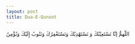 ```yaml
---
layout: post
title: Dua-E-Qunoot
---
```


اللّهمٌَّ إنَّا نَسْتَعِيْنُكَ وَ نَسْتَهْدِيْكَ وَنَسْتَغْفِرُكَ وَنَتُوبُ إِلَيْكَ وَنُؤْمِنُ 

